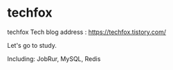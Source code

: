 # techfox
techfox
Tech blog address : https://techfox.tistory.com/

Let's go to study.

Including: JobRur, MySQL, Redis
